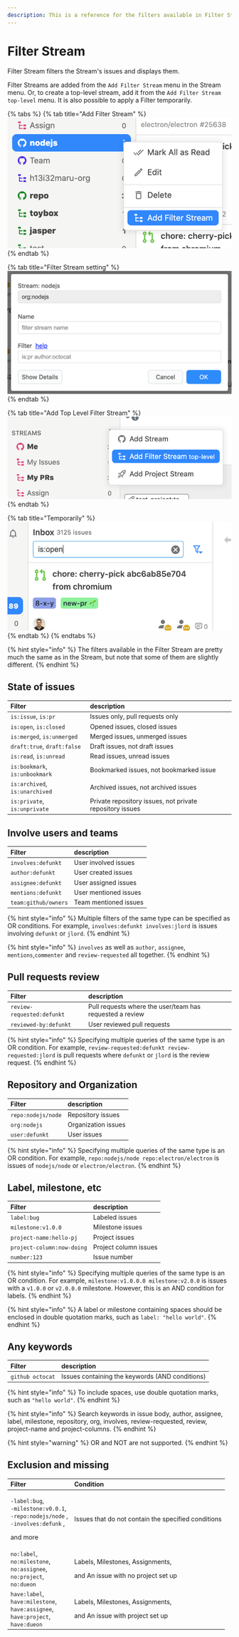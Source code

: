 ```yaml
---
description: This is a reference for the filters available in Filter Stream.
---
```


# Filter Stream

Filter Stream filters the Stream's issues and displays them.

Filter Streams are added from the `Add Filter Stream` menu in the Stream menu. Or, to create a top-level stream, add it from the `Add Filter Stream top-level` menu. It is also possible to apply a Filter temporarily.

{% tabs %}
{% tab title="Add Filter Stream" %}
![](../.gitbook/assets/10_filter_stream1.png)
{% endtab %}

{% tab title="Filter Stream setting" %}
![](../.gitbook/assets/10_filter_stream2.png)
{% endtab %}

{% tab title="Add Top Level Filter Stream" %}
![](../.gitbook/assets/10_filter_stream3.png)
{% endtab %}

{% tab title="Temporarily" %}
![](../.gitbook/assets/10_filter_stream4.png)
{% endtab %}
{% endtabs %}

{% hint style="info" %}
The filters available in the Filter Stream are pretty much the same as in the Stream, but note that some of them are slightly different.
{% endhint %}

## State of issues <a id="state"></a>

| Filter | description |
| :--- | :--- |
| `is:issue`, `is:pr` | Issues only, pull requests only |
| `is:open`, `is:closed` | Opened issues, closed issues |
| `is:merged`, `is:unmerged` | Merged issues, unmerged issues |
| `draft:true`, `draft:false` | Draft issues, not draft issue‌s |
| `is:read`, `is:unread` | Read issues, unread issues |
| `is:bookmark`, `is:unbookmark` | Bookmarked issues, not bookmarked issue |
| `is:archived`, `is:unarchived` | Archived issues, not archived issues |
| `is:private`, `is:unprivate` | Private repository issues, not private repository issues |

## Involve users and teams <a id="involves"></a>

| Filter | description |
| :--- | :--- |
| `involves:defunkt` | User involved issues |
| `author:defunkt` | User created issues |
| `assignee:defunkt` | User assigned issues |
| `mentions:defunkt` | User mentioned issues |
| `team:github/owners` | Team mentioned issues |

{% hint style="info" %}
Multiple filters of the same type can be specified as OR conditions. For example, `involves:defunkt involves:jlord` is issues involving `defunkt` or `jlord`.
{% endhint %}

{% hint style="info" %}
`involves` as well as `author`, `assignee`, `mentions`,`commenter` and `review-requested` all together.‌
{% endhint %}

## Pull requests review <a id="review"></a>

| Filter | description |
| :--- | :--- |
| `review-requested:defunkt` | Pull requests where the user/team has requested a review |
| `reviewed-by:defunkt` | User reviewed pull requests |

{% hint style="info" %}
Specifying multiple queries of the same type is an OR condition. For example, `review-requested:defunkt review-requested:jlord` is pull requests where `defunkt` or `jlord` is the review request.
{% endhint %}

## Repository and Organization <a id="repo"></a>

| Filter | description |
| :--- | :--- |
| `repo:nodejs/node` | Repository issues |
| `org:nodejs` | Organization issues |
| `user:defunkt` | User issues |

{% hint style="info" %}
Specifying multiple queries of the same type is an OR condition. For example, `repo:nodejs/node repo:electron/electron` is issues of `nodejs/node` or `electron/electron`.
{% endhint %}

## Label, milestone, etc <a id="label"></a>

| Filter | description |
| :--- | :--- |
| `label:bug` | Labeled issues |
| `milestone:v1.0.0` | Milestone issues |
| `project-name:hello-pj` | Project issues |
| `project-column:now-doing` | Project column issues |
| `number:123` | Issue number |

{% hint style="info" %}
Specifying multiple queries of the same type is an OR condition. For example, `milestone:v1.0.0.0 milestone:v2.0.0` is issues with a `v1.0.0` or `v2.0.0.0` milestone. However, this is an AND condition for labels.
{% endhint %}

{% hint style="info" %}
A label or milestone containing spaces should be enclosed in double quotation marks, such as `label: "hello world"`.
{% endhint %}

## Any keywords <a id="keyword"></a>

| Filter | description |
| :--- | :--- |
| `github octocat` | Issues containing the keywords \(AND conditions\) |

{% hint style="info" %}
To include spaces, use double quotation marks, such as `"hello world"`.
{% endhint %}

{% hint style="info" %}
Search keywords in issue body, author, assignee, label, milestone, repository, org, involves, review-requested, review, project-name and project-columns.
{% endhint %}

{% hint style="warning" %}
OR and NOT are not supported.
{% endhint %}

## Exclusion and missing <a id="exclude"></a>

<table>
  <thead>
    <tr>
      <th style="text-align:left">Filter</th>
      <th style="text-align:left">Condition</th>
    </tr>
  </thead>
  <tbody>
    <tr>
      <td style="text-align:left">
        <p><code>-label:bug</code>,
          <br /><code>-milestone:v0.0.1</code>,
          <br /><code>-repo:nodejs/node</code> ,
          <br /><code>-involves:defunk</code> ,</p>
        <p>and more</p>
      </td>
      <td style="text-align:left">Issues that do not contain the specified conditions</td>
    </tr>
    <tr>
      <td style="text-align:left"><code>no:label</code>,
        <br /><code>no:milestone</code>,
        <br /><code>no:assignee</code>,
        <br /><code>no:project</code>,
        <br /><code>no:dueon</code>
      </td>
      <td style="text-align:left">
        <p>Labels, Milestones, Assignments,</p>
        <p>and An issue with no project set up</p>
      </td>
    </tr>
    <tr>
      <td style="text-align:left"><code>have:label</code>,
        <br /><code>have:milestone</code>,
        <br /><code>have:assignee</code>,
        <br /><code>have:project</code>,
        <br /><code>have:dueon</code>
      </td>
      <td style="text-align:left">
        <p>Labels, Milestones, Assignments,</p>
        <p>and An issue with project set up</p>
      </td>
    </tr>
  </tbody>
</table>



